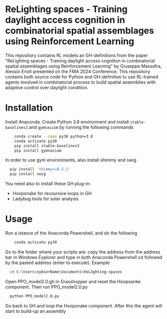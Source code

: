 # ReLighting spaces - Training daylight access cognition in combinatorial spatial assemblages using Reinforcement Learning  
This repository contains RL models an GH-definitions from the paper "ReLighting spaces - Training daylight access cognition in combinatorial spatial assemblages using Reinforcement Learning" by Giuseppe Massafra, Alessio Erioli presented on the FMA 2024 Conference. This repository contains both source code for Python and GH-definition tu use RL-trained agents involved in combinatorial process to build spatial assemblies with adaptive control over daylight condition.

# Installation 
Install Anaconda.
Create Python 3.8 environment and install `stable-baselines3` and `gymnasium` by running the following commands
```bash
    conda create --name py38 python=3.8
    conda activate py38
    pip install stable-baselines3
    pip install gymnasium
````
In order to use gym environments, also install shimmy and swig
```bash
  pip install 'shimmy>=0.2.1'
  pip install swig
````
You need also to install these GH plug-in:
- Hoopsnake for recoursive loops in GH
- Ladybug tools for solar analysis

# Usage
Run a istance of the Anaconda Powershell, and do the following
```bash
    conda activate py38
````
Go to the folder where your scripts are: copy the address from the address bar in Windows Explorer and type in both Anaconda Powershell cd followed by the pasted address (enter to execute). Example:
```bash
  cd C:\Users\myUserName\Documents\ReLIghting-spaces
````
Open PPO_model2.0.gh in Grasshopper and reset the Hoopsanke component. Then run PPO_model2.0.py
```bash
  python PPO_model2.0.py
````
Go back to GH and loop the Hoopsnake component.
After this the agent will start to build-up an assembly
